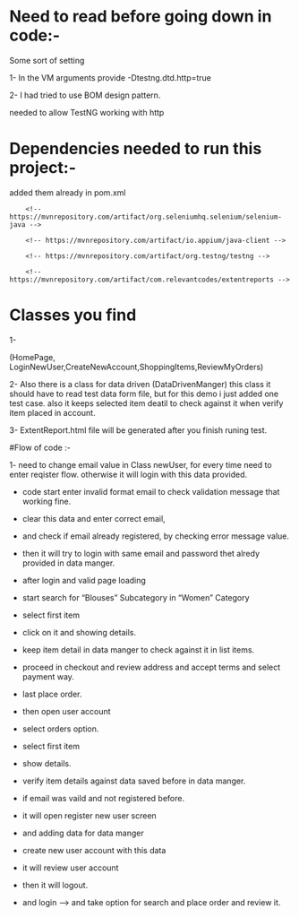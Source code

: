 # Need to read before going down in code:-
Some sort of setting 

1- In the VM arguments provide -Dtestng.dtd.http=true

2- I had tried to use BOM design pattern.

needed to allow TestNG working with http

# Dependencies needed to run this project:- 

added them already in   pom.xml

        <!-- https://mvnrepository.com/artifact/org.seleniumhq.selenium/selenium-java -->
  
        <!-- https://mvnrepository.com/artifact/io.appium/java-client -->

        <!-- https://mvnrepository.com/artifact/org.testng/testng -->

        <!-- https://mvnrepository.com/artifact/com.relevantcodes/extentreports -->



# Classes you find
1- 

(HomePage, LoginNewUser,CreateNewAccount,ShoppingItems,ReviewMyOrders)

2- Also there is a class for data driven  (DataDrivenManger)
this class it should have to read test data form file, but for this demo 
i just added one test case.
also it keeps selected item deatil to check against it when verify item placed in account.

3- ExtentReport.html file will be generated after you finish runing test.


#Flow of code :-

1- need to  change email value in Class newUser, for every time need to enter reqister flow.
otherwise it will login with this data provided.

* code start enter invalid format email to check validation message that working fine.
* clear this data and enter correct email, 
* and check if email already registered, by checking error message value.
* then it will try to login with same email and password thet alredy provided in data manger.
* after login and valid page loading
* start search for “Blouses” Subcategory in “Women” Category
* select first item
* click on it and showing details.
* keep item detail in data manger to check against it in list items.
* proceed in checkout and review address and accept terms and select payment way.
* last place order.

* then open user account
* select orders option.
* select first item 
* show details.
* verify item details against data saved before in data manger.


* if email was vaild and not registered before.
* it will open register new user screen 
* and adding data for data manger 
* create new user account with this data
* it will review user account 
* then it will logout.
* and login --> and take option for search and place order and review it.


 
 



